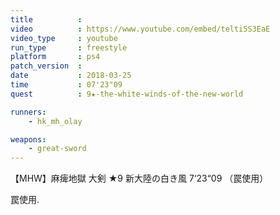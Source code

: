```yaml
---
title          :
video          : https://www.youtube.com/embed/telti5S3EaE
video_type     : youtube
run_type       : freestyle
platform       : ps4
patch_version  :
date           : 2018-03-25
time           : 07'23"09
quest          : 9★-the-white-winds-of-the-new-world

runners:
    - hk_mh_olay

weapons:
    - great-sword
---
```

【MHW】麻痺地獄 大剣 ★9 新大陸の白き風 7‘23“09 （罠使用）

罠使用.
